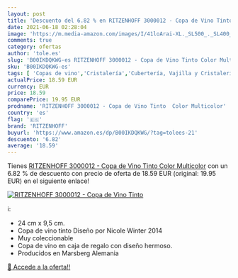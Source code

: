 ```yaml
---
layout: post
title: 'Descuento del 6.82 % en RITZENHOFF 3000012 - Copa de Vino Tinto '
date: 2021-06-18 02:28:04
image: 'https://m.media-amazon.com/images/I/41loArai-XL._SL500_._SL400_.jpg'
comments: true
category: ofertas
author: 'tole.es'
slug: 'B00IKDQKWG-es RITZENHOFF 3000012 - Copa de Vino Tinto Color Multicolor'
sku: 'B00IKDQKWG-es'
tags: [ 'Copas de vino','Cristalería','Cubertería, Vajilla y Cristalería','Hogar y cocina','ritzenhoff','tinto','vino', ]
actualPrice: 18.59 EUR
currency: EUR
price: 18.59
comparePrice: 19.95 EUR
prodname: 'RITZENHOFF 3000012 - Copa de Vino Tinto  Color Multicolor'
country: 'es'
flag: '🇪🇸'
brand: 'RITZENHOFF'
buyurl: 'https://www.amazon.es/dp/B00IKDQKWG/?tag=tolees-21'
descuento: '6.82'
average: '18.59'
---
```


Tienes [RITZENHOFF 3000012 - Copa de Vino Tinto  Color Multicolor](https://www.amazon.es/dp/B00IKDQKWG/?tag=tolees-21) con un 6.82 % de descuento con precio de oferta de 18.59 EUR (original: 19.95 EUR) en el siguiente enlace!

[![RITZENHOFF 3000012 - Copa de Vino Tinto ](https://m.media-amazon.com/images/I/41loArai-XL._SL500_._SL400_.jpg)](https://www.amazon.es/dp/B00IKDQKWG/?tag=tolees-21)

ℹ️:

- 24 cm x 9,5 cm.
- Copa de vino tinto Diseño por Nicole Winter 2014
- Muy coleccionable
- Copa de vino en caja de regalo con diseño hermoso.
- Producidos en Marsberg Alemania

[🛒 Accede a la oferta!!](https://www.amazon.es/dp/B00IKDQKWG/?tag=tolees-21)
